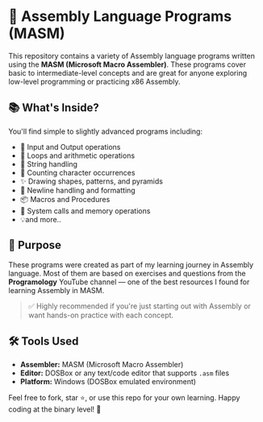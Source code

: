 # 🧠 Assembly Language Programs (MASM)

This repository contains a variety of Assembly language programs written using the **MASM (Microsoft Macro Assembler)**. These programs cover basic to intermediate-level concepts and are great for anyone exploring low-level programming or practicing x86 Assembly.

## 📚 What's Inside?

You'll find simple to slightly advanced programs including:

- 🔢 Input and Output operations  
- 🔁 Loops and arithmetic operations  
- 🧵 String handling  
- 📏 Counting character occurrences  
- ✨ Drawing shapes, patterns, and pyramids  
- 🔄 Newline handling and formatting  
- 📦 Macros and Procedures  
- 🧩 System calls and memory operations  
- 💡and more..

## 🎯 Purpose

These programs were created as part of my learning journey in Assembly language. Most of them are based on exercises and questions from the **Programology** YouTube channel — one of the best resources I found for learning Assembly in MASM.

> ✅ Highly recommended if you're just starting out with Assembly or want hands-on practice with each concept.

## 🛠 Tools Used

- **Assembler:** MASM (Microsoft Macro Assembler)
- **Editor:** DOSBox or any text/code editor that supports `.asm` files
- **Platform:** Windows (DOSBox emulated environment)


Feel free to fork, star ⭐, or use this repo for your own learning. Happy coding at the binary level! 🔧
